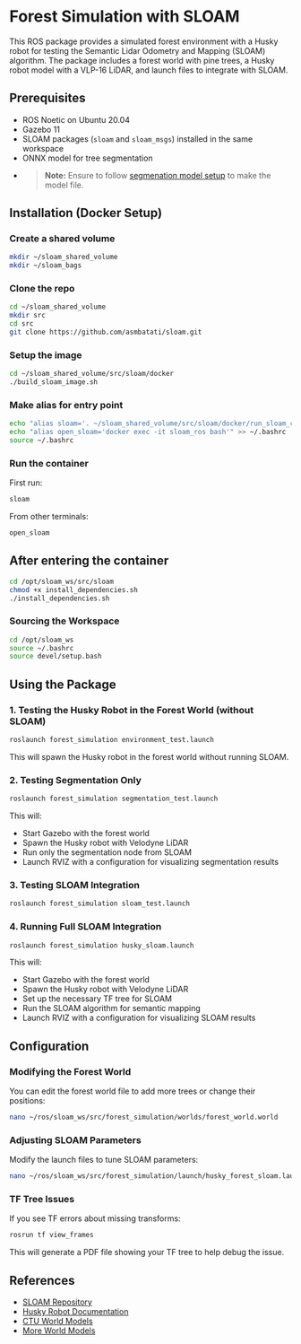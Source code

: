 # Forest Simulation with SLOAM

This ROS package provides a simulated forest environment with a Husky robot for testing the Semantic Lidar Odometry and Mapping (SLOAM) algorithm. The package includes a forest world with pine trees, a Husky robot model with a VLP-16 LiDAR, and launch files to integrate with SLOAM.

## Prerequisites

- ROS Noetic on Ubuntu 20.04
- Gazebo 11
- SLOAM packages (`sloam` and `sloam_msgs`) installed in the same workspace
- ONNX model for tree segmentation
- > **Note:** Ensure to follow [segmenation model setup](MODEL_SETUP.md) to make the model file.


## Installation (Docker Setup)

### Create a shared volume
```bash
mkdir ~/sloam_shared_volume
mkdir ~/sloam_bags
```
### Clone the repo
```bash
cd ~/sloam_shared_volume
mkdir src
cd src
git clone https://github.com/asmbatati/sloam.git
```
### Setup the image
```bash
cd ~/sloam_shared_volume/src/sloam/docker
./build_sloam_image.sh
```
### Make alias for entry point
```bash
echo "alias sloam='. ~/sloam_shared_volume/src/sloam/docker/run_sloam_container.sh'" >> ~/.bashrc
echo "alias open_sloam='docker exec -it sloam_ros bash'" >> ~/.bashrc
source ~/.bashrc
```
### Run the container
First run:
```bash
sloam
```
From other terminals:
```bash
open_sloam
```
## After entering the container
```bash
cd /opt/sloam_ws/src/sloam
chmod +x install_dependencies.sh
./install_dependencies.sh
```
### Sourcing the Workspace
```bash
cd /opt/sloam_ws
source ~/.bashrc
source devel/setup.bash 
```
## Using the Package

### 1. Testing the Husky Robot in the Forest World (without SLOAM)

```bash
roslaunch forest_simulation environment_test.launch
```

This will spawn the Husky robot in the forest world without running SLOAM.

### 2. Testing Segmentation Only

```bash
roslaunch forest_simulation segmentation_test.launch
```

This will:
- Start Gazebo with the forest world
- Spawn the Husky robot with Velodyne LiDAR
- Run only the segmentation node from SLOAM
- Launch RVIZ with a configuration for visualizing segmentation results

### 3. Testing SLOAM Integration

```bash
roslaunch forest_simulation sloam_test.launch
```

### 4. Running Full SLOAM Integration

```bash
roslaunch forest_simulation husky_sloam.launch
```

This will:
- Start Gazebo with the forest world
- Spawn the Husky robot with Velodyne LiDAR
- Set up the necessary TF tree for SLOAM
- Run the SLOAM algorithm for semantic mapping
- Launch RVIZ with a configuration for visualizing SLOAM results

## Configuration

### Modifying the Forest World

You can edit the forest world file to add more trees or change their positions:

```bash
nano ~/ros/sloam_ws/src/forest_simulation/worlds/forest_world.world
```

### Adjusting SLOAM Parameters

Modify the launch files to tune SLOAM parameters:

```bash
nano ~/ros/sloam_ws/src/forest_simulation/launch/husky_forest_sloam.launch
```

### TF Tree Issues

If you see TF errors about missing transforms:

```bash
rosrun tf view_frames
```

This will generate a PDF file showing your TF tree to help debug the issue.

## References
- [SLOAM Repository](https://github.com/KumarRobotics/sloam)
- [Husky Robot Documentation](https://clearpathrobotics.com/husky-unmanned-ground-vehicle-robot/)
- [CTU World Models](https://github.com/ctu-mrs)
- [More World Models](https://github.com/leonhartyao/gazebo_models_worlds_collection/tree/master)
